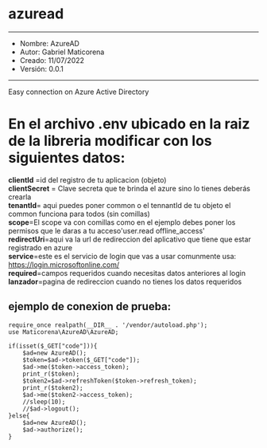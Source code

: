 # azuread
***

* Nombre: AzureAD
* Autor: Gabriel Maticorena
* Creado: 11/07/2022
* Versión: 0.0.1
***

Easy connection on Azure Active Directory
# En el archivo .env ubicado en la raiz de la libreria modificar con los siguientes datos:

**clientId** =id del registro de tu aplicacion (objeto)  
**clientSecret** = Clave secreta que te brinda el azure sino lo tienes deberás crearla  
**tenantId**= aqui puedes poner common o el tennantId de tu objeto el common funciona para todos (sin comillas)  
**scope**=El scope va con comillas como en el ejemplo debes poner los permisos que le daras a tu acceso'user.read offline_access'  
**redirectUri**=aqui va la url de redireccion del aplicativo que tiene que estar registrado en azure  
**service**=este es el servicio de login que vas a usar comunmente usa: https://login.microsoftonline.com/  
**required**=campos requeridos cuando necesitas datos anteriores al login  
**lanzador**=pagina de redireccion cuando no tienes los datos requeridos  

## ejemplo de conexion de prueba:

``` 
require_once realpath(__DIR__ . '/vendor/autoload.php');
use Maticorena\AzureAD\AzureAD;

if(isset($_GET["code"])){
    $ad=new AzureAD();
    $token=$ad->token($_GET["code"]);
    $ad->me($token->access_token);
    print_r($token);
    $token2=$ad->refreshToken($token->refresh_token);
    print_r($token2);
    $ad->me($token2->access_token);
    //sleep(10);
    //$ad->logout();
}else{
    $ad=new AzureAD();
    $ad->authorize();
}
